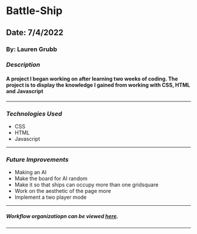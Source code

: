 # Battle-Ship

## Date: 7/4/2022

### By: Lauren Grubb


### ***Description***
#### A project I began working on after learning two weeks of coding. The project is to display the knowledge I gained from working with CSS, HTML and Javascript
***

### ***Technologies Used***
* CSS
* HTML
 * Javascript
***

### ***Future Improvements***
* Making an AI
* Make the board for AI random
 * Make it so that ships can occupy more than one gridsquare
 * Work on the aesthetic of the page more
 * Implement a two player mode



***

##### Workflow organizatiopn can be viewed [here](https://trello.com/b/3VT2q7R9/projects-1).
***
